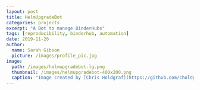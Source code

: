 ```yaml
---
layout: post
title: HelmUpgradeBot
categories: projects
excerpt: "A Bot to manage BinderHubs"
tags: [reproducibility, binderhub, automation]
date: 2019-11-26
author:
  name: Sarah Gibson
  picture: /images/profile_pic.jpg
image:
  path: /images/helmupgradebot-lg.png
  thumbnail: /images/helmupgradebot-400x200.png
  caption: "Image created by [Chris Holdgraf](https://github.com/choldgraf)"
---
```

